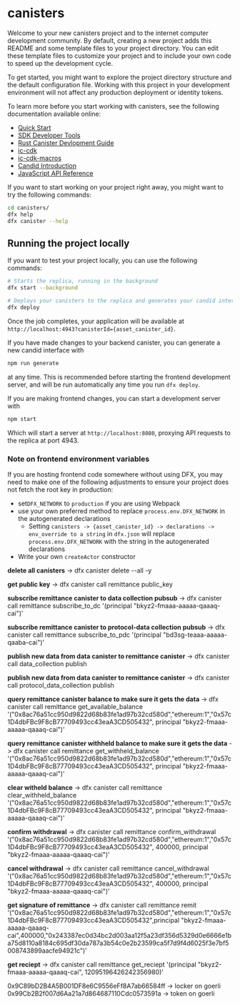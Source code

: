 # canisters

Welcome to your new canisters project and to the internet computer development community. By default, creating a new project adds this README and some template files to your project directory. You can edit these template files to customize your project and to include your own code to speed up the development cycle.

To get started, you might want to explore the project directory structure and the default configuration file. Working with this project in your development environment will not affect any production deployment or identity tokens.

To learn more before you start working with canisters, see the following documentation available online:

- [Quick Start](https://internetcomputer.org/docs/quickstart/quickstart-intro)
- [SDK Developer Tools](https://internetcomputer.org/docs/developers-guide/sdk-guide)
- [Rust Canister Devlopment Guide](https://internetcomputer.org/docs/rust-guide/rust-intro)
- [ic-cdk](https://docs.rs/ic-cdk)
- [ic-cdk-macros](https://docs.rs/ic-cdk-macros)
- [Candid Introduction](https://internetcomputer.org/docs/candid-guide/candid-intro)
- [JavaScript API Reference](https://erxue-5aaaa-aaaab-qaagq-cai.raw.icp0.io)

If you want to start working on your project right away, you might want to try the following commands:

```bash
cd canisters/
dfx help
dfx canister --help
```

## Running the project locally

If you want to test your project locally, you can use the following commands:

```bash
# Starts the replica, running in the background
dfx start --background

# Deploys your canisters to the replica and generates your candid interface
dfx deploy
```

Once the job completes, your application will be available at `http://localhost:4943?canisterId={asset_canister_id}`.

If you have made changes to your backend canister, you can generate a new candid interface with

```bash
npm run generate
```

at any time. This is recommended before starting the frontend development server, and will be run automatically any time you run `dfx deploy`.

If you are making frontend changes, you can start a development server with

```bash
npm start
```

Which will start a server at `http://localhost:8080`, proxying API requests to the replica at port 4943.

### Note on frontend environment variables

If you are hosting frontend code somewhere without using DFX, you may need to make one of the following adjustments to ensure your project does not fetch the root key in production:

- set`DFX_NETWORK` to `production` if you are using Webpack
- use your own preferred method to replace `process.env.DFX_NETWORK` in the autogenerated declarations
  - Setting `canisters -> {asset_canister_id} -> declarations -> env_override to a string` in `dfx.json` will replace `process.env.DFX_NETWORK` with the string in the autogenerated declarations
- Write your own `createActor` constructor

<!--  -->

<!-- commands -->

**delete all canisters** -> dfx canister delete --all -y

**get public key** -> dfx canister call remittance public_key

**subscribe remittance canister to data collection pubsub** -> dfx canister call remittance subscribe_to_dc '(principal "bkyz2-fmaaa-aaaaa-qaaaq-cai")'

**subscribe remittance canister to protocol-data collection pubsub** -> dfx canister call remittance subscribe_to_pdc '(principal "bd3sg-teaaa-aaaaa-qaaba-cai")'

**publish new data from data canister to remittance canister** -> dfx canister call data_collection publish

**publish new data from data canister to remittance canister** -> dfx canister call protocol_data_collection publish

**query remittance canister balance to make sure it gets the data** -> dfx canister call remittance get_available_balance '("0x8ac76a51cc950d9822d68b83fe1ad97b32cd580d","ethereum:1","0x57c1D4dbFBc9F8cB77709493cc43eaA3CD505432", principal "bkyz2-fmaaa-aaaaa-qaaaq-cai")'

**query remittance canister withheld balance to make sure it gets the data** -> dfx canister call remittance get_withheld_balance '("0x8ac76a51cc950d9822d68b83fe1ad97b32cd580d","ethereum:1","0x57c1D4dbFBc9F8cB77709493cc43eaA3CD505432", principal "bkyz2-fmaaa-aaaaa-qaaaq-cai")'

**clear witheld balance** -> dfx canister call remittance clear_withheld_balance '("0x8ac76a51cc950d9822d68b83fe1ad97b32cd580d","ethereum:1","0x57c1D4dbFBc9F8cB77709493cc43eaA3CD505432", principal "bkyz2-fmaaa-aaaaa-qaaaq-cai")'

**confirm withdrawal** -> dfx canister call remittance confirm_withdrawal '("0x8ac76a51cc950d9822d68b83fe1ad97b32cd580d","ethereum:1","0x57c1D4dbFBc9F8cB77709493cc43eaA3CD505432", 400000, principal "bkyz2-fmaaa-aaaaa-qaaaq-cai")'

**cancel withdrawal** -> dfx canister call remittance cancel_withdrawal '("0x8ac76a51cc950d9822d68b83fe1ad97b32cd580d","ethereum:1","0x57c1D4dbFBc9F8cB77709493cc43eaA3CD505432", 400000, principal "bkyz2-fmaaa-aaaaa-qaaaq-cai")'

**get signature of remittance** -> dfx canister call remittance remit '("0x8ac76a51cc950d9822d68b83fe1ad97b32cd580d","ethereum:1","0x57c1D4dbFBc9F8cB77709493cc43eaA3CD505432",principal "bkyz2-fmaaa-aaaaa-qaaaq-cai",400000,"0x243387ec0d34bc2d003aa12f5a23df356d5329d0e6666e1ba75d8110a8184c695df30da787a3b54c0e2b23599ca5f7d9f4d6025f3e7bf5008743899aacfe94921c")'

**get reciept** -> dfx canister call remittance get_reciept '(principal "bkyz2-fmaaa-aaaaa-qaaaq-cai", 12095196426242356980)'


0x9C89bD2B4A5B001DF8e6C9556eFf8A7ab66584ff -> locker on goerli
0x99Cb2B2f007d6Aa21a7d864687110Cdc0573591a -> token on goerli
